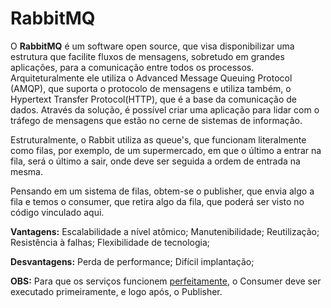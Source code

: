 # RabbitMQ

<p>O <b>RabbitMQ</b> é um software open source, que visa disponibilizar uma estrutura que facilite fluxos de mensagens, sobretudo em grandes aplicações, para a comunicação entre todos os processos. Arquiteturalmente ele utiliza o Advanced Message Queuing Protocol (AMQP), que suporta o protocolo de mensagens e utiliza também, o Hypertext Transfer Protocol(HTTP), que é a base da comunicação de dados. Através da solução, é possível criar uma aplicação para lidar com o tráfego de mensagens que estão no cerne de sistemas de informação.
<p>Estruturalmente, o Rabbit utiliza as queue's, que funcionam literalmente como filas, por exemplo, de um supermercado, em que o último a entrar na fila, será o último a sair, onde deve ser seguida a ordem de entrada na mesma.
<p>Pensando em um sistema de filas, obtem-se o publisher, que envia algo a fila e temos o consumer, que retira algo da fila, que poderá ser visto no código vinculado aqui.

<p><b>Vantagens:</b>
  Escalabilidade a nível atômico;
  Manutenibilidade;
  Reutilização;
  Resistência à falhas;
  Flexibilidade de tecnologia;
<p><b>Desvantagens:</b>
  Perda de performance;
  Difícil implantação;
  
  <p><b>OBS:</b> Para que os serviços funcionem <u>perfeitamente</u>, o Consumer deve ser executado primeiramente, e logo após, o Publisher.
